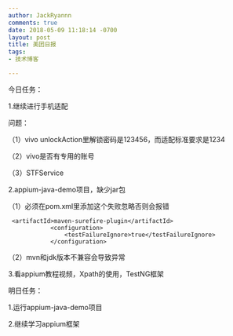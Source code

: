 ```yaml
---
author: JackRyannn
comments: true
date: 2018-05-09 11:18:14 -0700
layout: post
title: 美团日报
tags:
- 技术博客

---  
```

今日任务：

1.继续进行手机适配

问题：

（1）vivo unlockAction里解锁密码是123456，而适配标准要求是1234

（2）vivo是否有专用的账号

（3）STFService

2.appium-java-demo项目，缺少jar包

（1）必须在pom.xml里添加这个失败忽略否则会报错

	 <artifactId>maven-surefire-plugin</artifactId>
                <configuration>
                    <testFailureIgnore>true</testFailureIgnore>
                </configuration>

（2）mvn和jdk版本不兼容会导致异常

3.看appium教程视频，Xpath的使用，TestNG框架

明日任务：

1.运行appium-java-demo项目

2.继续学习appium框架